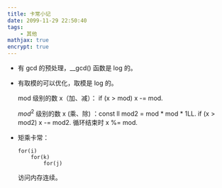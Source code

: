 ```yaml
---
title: 卡常小记
date: 2099-11-29 22:50:40
tags: 
    - 其他
mathjax: true
encrypt: true
---
```


* 有 gcd 的预处理，__gcd() 函数是 log 的。

* 有取模的可以优化，取模是 log 的。

    mod 级别的数 x（加、减）： if (x > mod) x -= mod.

    $mod^2$ 级别的数 x (乘、除) ：const ll mod2 = mod * mod * 1LL.   if (x > mod2) x -= mod2.  循环结束时 x %= mod.

* 矩乘卡常：

    ```
    for(i)
        for(k)
            for(j)
    ```
    访问内存连续。